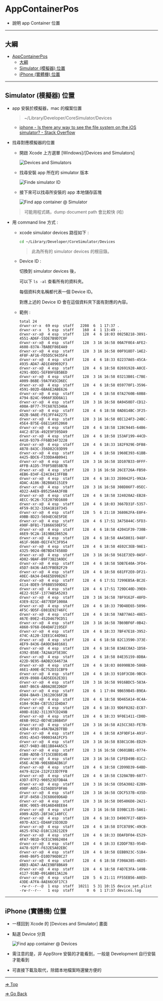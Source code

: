 # AppContainerPos

- 說明 app Container 位置

---

## 大綱

- [AppContainerPos](#appcontainerpos)
  - [大綱](#大綱)
  - [Simulator (模擬器) 位置](#simulator-模擬器-位置)
  - [iPhone (實體機) 位置](#iphone-實體機-位置)

---

## Simulator (模擬器) 位置

- app 安裝於模擬器，mac 的檔案位置

  > ~/Library/Developer/CoreSimulator/Devices

  - [iphone - Is there any way to see the file system on the iOS simulator? - Stack Overflow](https://stackoverflow.com/questions/6480607/is-there-any-way-to-see-the-file-system-on-the-ios-simulator)

- 找尋對應模擬器的位置

  - 開啟 Xcode 上方選單 [Windows]/[Devices and Simulators]

    ![Devices and Simulators](./pics/2020-05-28-15-39-21.png)

  - 找尋安裝 app 所在的 simulator 版本

    ![Finde simulator ID](./pics/2020-05-28-15-43-37.png)

  - 接下來可以找尋所安裝的 app 本地儲存區塊

    ![Find app container @ Simulator](./pics/2020-05-28-15-51-16.png)

  > 可能用程式碼，dump document path 會比較快 (哈)

- 用 command line 方式 :

  - xcode simulator devices 路徑如下 :

    ```sh
    cd ~/Library/Developer/CoreSimulator/Devices
    ```

    > 此為所有的 simulator devices 的根目錄。

  - Device ID :

    切換到 simulator devices 後，

    可以下 `ls -al` 查看所有的資料夾。

    每個資料夾名稱都代表一個 Device ID。

    對應上述的 Device ID 會在這個資料夾下面有對應的內容。

  - 範例 :

    ```log
    total 24
    drwxr-xr-x  69 esp  staff   2208  6  1 17:37 .
    drwxr-xr-x   5 esp  staff    160  4  1 13:49 ..
    drwxr-xr-x@  4 esp  staff    128  4  6 18:03 0025B218-3891-4551-AD6F-55DE7B9D7C0F
    drwxr-xr-x@  4 esp  staff    128  3 16 16:58 00A7F0E4-AFE2-4608-837A-7BABEF86E4A9
    drwxr-xr-x@  4 esp  staff    128  3 16 16:58 00F918D7-1AE2-4F8F-AF16-FD5D5C9435F4
    drwxr-xr-x@  4 esp  staff    128  4  6 18:33 02237A65-45CA-4935-ADA7-AD1E409692F3
    drwxr-xr-x@  4 esp  staff    128  4  6 18:58 02691928-A0CE-4291-8DD1-5EFB9FEB5BED
    drwxr-xr-x@  4 esp  staff    128  3 16 16:58 03213B01-C7BE-4009-B6BE-59A7FA5CD6EC
    drwxr-xr-x@  4 esp  staff    128  4  6 18:58 059770F1-3596-4591-802D-6BA6E2ABE626
    drwxr-xr-x@  4 esp  staff    128  4  6 18:58 07A2760B-60B8-4794-B24C-9966F3DD8A11
    drwxr-xr-x@  4 esp  staff    128  3 16 16:58 0A9450D7-CD12-400A-8F77-7FC687E5346A
    drwxr-xr-x@  4 esp  staff    128  4  6 18:58 0AD814BC-3F25-4D2B-9A8E-F913FF442275
    drwxr-xr-x@  4 esp  staff    128  3 16 16:58 0EC124F3-24BC-45E4-B75E-E6E11A952060
    drwxr-xr-x@  4 esp  staff    128  4  6 18:58 128C9445-64B6-44C2-B716-492E9F595DA9
    drwxr-xr-x@  4 esp  staff    128  4  6 18:58 153AF199-44CD-4410-9379-FF6BD34F3228
    drwxr-xr-x@  4 esp  staff    128  4  6 18:33 182F929E-DFB8-4878-843C-356D82C03D99
    drwxr-xr-x@  4 esp  staff    128  4  6 18:58 1960E393-61BB-4425-BDC6-F33DDA4B0941
    drwxr-xr-x@  4 esp  staff    128  3 16 16:58 1D107B33-0FFF-4FFB-A1D5-7F0F58B58B7B
    drwxr-xr-x@  4 esp  staff    128  3 16 16:58 26CE726A-FB50-4EB6-834F-E24C8413FFBB
    drwxr-xr-x@  4 esp  staff    128  4  6 18:33 2E0042F1-992A-4DAC-A186-3B2B8A5151E9
    drwxr-xr-x@  4 esp  staff    128  3 16 16:58 308D86F7-05EC-4D22-A4E9-B9525A4A3F0B
    drwxr-xr-x@  4 esp  staff    128  4  6 18:58 324020A2-EB28-4ECC-9C26-7CE2079D1680
    drwxr-xr-x@  4 esp  staff    128  4  6 18:03 3667D31F-5357-4F59-8C32-326A1B187345
    drwxr-xr-x@  4 esp  staff    128  5  6 21:10 368062FA-E0F4-49BB-8D23-5694EC6E5FDE
    drwxr-xr-x@  4 esp  staff    128  4  6 17:51 3A75844C-5FD3-490F-BFB1-71866650EF5C
    drwxr-xr-x@  4 esp  staff    128  4  6 18:58 42041F39-730B-46E9-9C2A-1819B8286526
    drwxr-xr-x@  4 esp  staff    128  4  6 18:58 4A458031-948F-461F-9680-0ECF47C3F954
    drwxr-xr-x@  4 esp  staff    128  4  6 18:58 4E02C3EB-9AE1-4325-9024-0B7BD474588D
    drwxr-xr-x@  4 esp  staff    128  3 16 16:58 561E73E9-0A5F-4D02-9BAF-B9F73B23A9DC
    drwxr-xr-x@  4 esp  staff    128  4  6 18:58 5DB7E40A-3FD4-45D7-8436-A457FBEB2F29
    drwxr-xr-x@  4 esp  staff    128  4  6 18:58 681FF2E0-DF21-40EC-8A34-D46E5D998267
    drwxr-xr-x@  4 esp  staff    128  4  6 17:51 7299EB5A-BC2E-4114-8DE9-5F6B85509D82
    drwxr-xr-x@  4 esp  staff    128  4  6 17:51 729DC40D-39E0-4E22-915F-1377AB5A5283
    drwxr-xr-x@  4 esp  staff    128  3 16 16:58 78F9162F-48FD-43E9-821C-4877EDF1008A
    drwxr-xr-x@  4 esp  staff    128  4  6 18:33 79D48E65-5096-4F5C-9D5F-E081E92746FC
    drwxr-xr-x@  4 esp  staff    128  4  6 18:58 7AB77A63-48E5-467E-B9E2-452D4679CD51
    drwxr-xr-x@  4 esp  staff    128  3 16 16:58 7B69BF6F-0B42-4860-9768-D04DAF2195EF
    drwxr-xr-x@  4 esp  staff    128  4  6 18:33 7BF47E18-3952-474C-A120-32EE1C44D9A1
    drwxr-xr-x@  4 esp  staff    128  4  6 18:58 82C13590-373E-4EF9-8436-DA9DCB401681
    drwxr-xr-x@  4 esp  staff    128  4  6 18:58 83AEC0A3-1D58-4392-B58E-7A2AA1F5E38C
    drwxr-xr-x@  4 esp  staff    128  4  6 18:58 84E35159-8DBA-422D-9E95-8ADB2C64673A
    drwxr-xr-x@  4 esp  staff    128  4  6 18:03 86990B30-586B-46E1-A90E-BC752D31CBF9
    drwxr-xr-x@  4 esp  staff    128  4  6 18:33 910F3CD8-9BC8-4939-8988-EAD5EE62E3D1
    drwxr-xr-x@  4 esp  staff    128  3 16 16:58 9916BDC5-583A-4A07-B6C6-AB0A28E2D6DF
    drwxr-xr-x@  4 esp  staff    128  6  1 17:04 9B659B45-B9EA-4D84-BA49-136120C66F2B
    drwxr-xr-x@  4 esp  staff    128  4  6 18:58 9D465A14-0C4A-4104-9CB4-CB71521D4DA7
    drwxr-xr-x@  4 esp  staff    128  4  6 18:33 9D6F0282-ECB7-400D-81B2-311397CD249B
    drwxr-xr-x@  4 esp  staff    128  4  6 18:33 9F0E1411-CD0D-4E6B-9912-0D74E186B45F
    drwxr-xr-x@  4 esp  staff    128  3 16 16:58 A15CC383-FE7B-43D4-9F03-49A7BA2B7FBD
    drwxr-xr-x@  4 esp  staff    128  4  6 18:58 A3F9DF14-A91F-4591-A543-990034A1FCF5
    drwxr-xr-x@  4 esp  staff    128  3 16 16:58 B38C1C86-ED29-4027-94B3-8B11B844A5C5
    drwxr-xr-x@  4 esp  staff    128  3 16 16:58 C0601BB1-0774-41B8-AD5B-5715CEBE014B
    drwxr-xr-x@  4 esp  staff    128  3 16 16:58 C1FED49B-81C2-456E-AC9B-90E6BDAEB61F
    drwxr-xr-x@  4 esp  staff    128  4  6 18:58 C2D99D39-64BD-4479-8224-232F233D7FFB
    drwxr-xr-x@  4 esp  staff    128  4  6 18:58 C320A7B9-6077-43D7-87F2-908523EFDB4A
    drwxr-xr-x@  4 esp  staff    128  3 16 16:58 CD5A3082-E2B9-498F-A051-D256DD5F0FA6
    drwxr-xr-x@  4 esp  staff    128  3 16 16:58 CDCF537B-435D-4F1F-8458-23C68669D6AD
    drwxr-xr-x@  4 esp  staff    128  3 16 16:58 D05406D8-2A21-4E0C-90E5-891A6D48EE84
    drwxr-xr-x@  4 esp  staff    128  3 16 16:58 D39BC135-5A61-4909-A2D5-28F34C140FCC
    drwxr-xr-x@  4 esp  staff    128  4  6 18:33 D4907F27-6B59-407D-A3C1-ED4AF15D302D
    drwxr-xr-x@  4 esp  staff    128  4  6 18:58 D7C8789C-49CB-4625-97A2-D18C128212E9
    drwxr-xr-x@  4 esp  staff    128  4  6 18:33 DDAFDF04-E529-4FA7-9B1D-9CE1C9862484
    drwxr-xr-x@  4 esp  staff    128  4  6 18:33 E2DDF7B3-954D-4478-92FF-F632E5A02EBC
    drwxr-xr-x@  4 esp  staff    128  4  6 18:58 EEBB923C-51B4-4940-86F5-D10D796D8C27
    drwxr-xr-x@  4 esp  staff    128  4  6 18:58 F398A385-46D5-4BD3-ADA7-AACE9BF8B6A9
    drwxr-xr-x@  4 esp  staff    128  4  6 18:58 F4D7E3FA-149B-4127-91BD-091AB013A126
    drwxr-xr-x@  4 esp  staff    128  5  6 21:11 FF55EB56-A0ED-43DE-A7FA-8AE66C6F17C3
    -rw-r--r--@  1 esp  staff  10211  5 31 10:15 device_set.plist
    -rw-r--r--   1 esp  staff      0  6  1 17:37 devices.log

    ```

---

## iPhone (實體機) 位置

- 一樣回到 Xcode 的 [Devices and Simulator] 畫面

- 點選 Device 分頁

  ![Find app container @ Devices](./pics/2020-05-28-15-59-37.png)

- 需注意的是，非 AppStore 安裝的才能看到，一般是 Development 自行安裝才能看到

- 可直接下載及取代，除錯本地檔案時還蠻方便的

---

[=> Top](#appcontainerpos)

[=> Go Back](../README.md)
